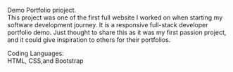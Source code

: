 
Demo Portfolio prioject.<br>
This project was one of the first full website I worked on when starting my software development journey. It is a responsive full-stack developer portfolio demo.
Just thought to share this as it was my first passion project, and it could give inspiration to others for their portfolios.

Coding Languages:<br>
HTML, CSS,and Bootstrap

